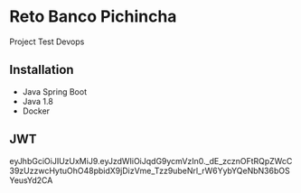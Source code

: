 # Reto Banco Pichincha

Project Test Devops 

## Installation 

- Java Spring Boot 
- Java 1.8
- Docker


## JWT 
eyJhbGciOiJIUzUxMiJ9.eyJzdWIiOiJqdG9ycmVzIn0._dE_zcznOFtRQpZWcC39zUzzwcHytuOhO48pbidX9jDizVme_Tzz9ubeNrl_rW6YybYQeNbN36bOSYeusYd2CA
